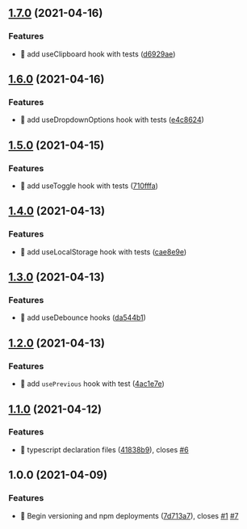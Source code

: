 ## [1.7.0](https://github.com/SelectQuoteLabs/SQHooks/compare/v1.6.0...v1.7.0) (2021-04-16)


### Features

* 🎸 add useClipboard hook with tests ([d6929ae](https://github.com/SelectQuoteLabs/SQHooks/commit/d6929aec6cc0c9d5f10b3ace9496998e2993daac))

## [1.6.0](https://github.com/SelectQuoteLabs/SQHooks/compare/v1.5.0...v1.6.0) (2021-04-16)


### Features

* 🎸 add useDropdownOptions hook with tests ([e4c8624](https://github.com/SelectQuoteLabs/SQHooks/commit/e4c86249540127ca620ddc38db35e002f2ee280b))

## [1.5.0](https://github.com/SelectQuoteLabs/SQHooks/compare/v1.4.0...v1.5.0) (2021-04-15)


### Features

* 🎸 add useToggle hook with tests ([710fffa](https://github.com/SelectQuoteLabs/SQHooks/commit/710fffa4db8cc6b789b0026d5e6411a79b211238))

## [1.4.0](https://github.com/SelectQuoteLabs/SQHooks/compare/v1.3.0...v1.4.0) (2021-04-13)


### Features

* 🎸 add useLocalStorage hook with tests ([cae8e9e](https://github.com/SelectQuoteLabs/SQHooks/commit/cae8e9e50ab1ab3cc489f407874c93f062faec6f))

## [1.3.0](https://github.com/SelectQuoteLabs/SQHooks/compare/v1.2.0...v1.3.0) (2021-04-13)


### Features

* 🎸 add useDebounce hooks ([da544b1](https://github.com/SelectQuoteLabs/SQHooks/commit/da544b1b7a07a875f85dc3095aa8be47957d3eb1))

## [1.2.0](https://github.com/SelectQuoteLabs/SQHooks/compare/v1.1.0...v1.2.0) (2021-04-13)


### Features

* 🎸 add `usePrevious` hook with test ([4ac1e7e](https://github.com/SelectQuoteLabs/SQHooks/commit/4ac1e7e369114fbc50efb708d01df84b9b3635c1))

## [1.1.0](https://github.com/SelectQuoteLabs/SQHooks/compare/v1.0.0...v1.1.0) (2021-04-12)


### Features

* 🎸 typescript declaration files ([41838b9](https://github.com/SelectQuoteLabs/SQHooks/commit/41838b915ba6ab9205f458cd79c3bbf9416e101f)), closes [#6](https://github.com/SelectQuoteLabs/SQHooks/issues/6)

## 1.0.0 (2021-04-09)


### Features

* 🎸 Begin versioning and npm deployments ([7d713a7](https://github.com/SelectQuoteLabs/SQHooks/commit/7d713a7870f6ac11a38c769768f14392121db03e)), closes [#1](https://github.com/SelectQuoteLabs/SQHooks/issues/1) [#7](https://github.com/SelectQuoteLabs/SQHooks/issues/7)
